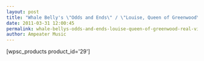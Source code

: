 ```yaml
---
layout: post
title: "Whale Belly's \"Odds and Ends\" / \"Louise, Queen of Greenwood\" REAL VINYL 7-inch now available!"
date: 2011-03-31 12:00:45
permalink: whale-bellys-odds-and-ends-louise-queen-of-greenwood-real-vinyl-7-inch-now-available
author: Ampeater Music
---
```

\[wpsc\_products product\_id='29'\]